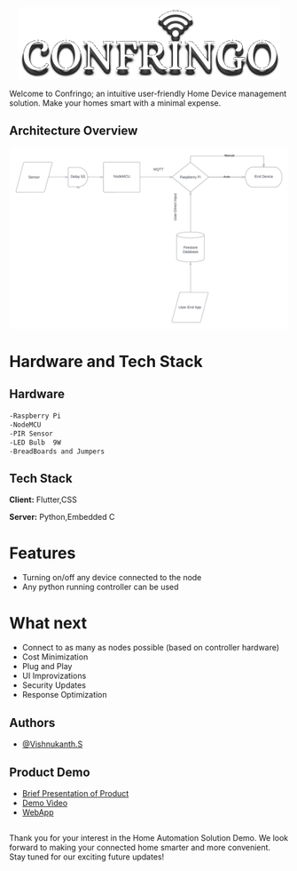<p align="center" width="100%">
    <img src="https://github.com/quanta-guy/Confringo/blob/master/Assets/Image%20Assets/ConfringoLogin.png"> 
</p>
Welcome to Confringo; an intuitive user-friendly Home Device management solution. Make your homes smart with a minimal expense.



## Architecture Overview

![Overview](https://github.com/quanta-guy/Confringo/blob/master/Assets/Image%20Assets/Project%20Overview.png)
# Hardware and Tech Stack

    
## Hardware
    -Raspberry Pi
    -NodeMCU
    -PIR Sensor
    -LED Bulb  9W
    -BreadBoards and Jumpers
    


## Tech Stack

**Client:** Flutter,CSS

**Server:** Python,Embedded C


# Features

- Turning on/off any device connected to the node
- Any python running controller can be used



# What next
- Connect to as many as nodes possible (based on controller hardware)
- Cost Minimization
- Plug and Play
- UI Improvizations
- Security Updates
- Response Optimization 
## Authors

- [@Vishnukanth.S](https://www.github.com/quanta-guy)


## Product Demo
- [Brief Presentation of Product](https://github.com/quanta-guy/Confringo/blob/master/Presenetation/Confringo.pptx)
- [Demo Video](https://github.com/quanta-guy/Confringo/blob/master/Product%20Demo/Product%20Demo.mp4)
- [WebApp](https://confringo.web.app/#/)


##
Thank you for your interest in the Home Automation Solution Demo. We look forward to making your connected home smarter and more convenient. Stay tuned for our exciting future updates!
